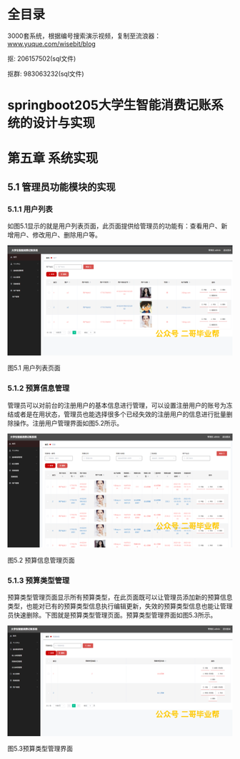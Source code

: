# 全目录

3000套系统，根据编号搜索演示视频，复制至流浪器：www.yuque.com/wisebit/blog


<p>抠: 206157502(sql文件)</p>
<p>抠群: 983063232(sql文件)</p>


# springboot205大学生智能消费记账系统的设计与实现
# 第五章 系统实现

## 5.1 管理员功能模块的实现
### 5.1.1 用户列表
如图5.1显示的就是用户列表页面，此页面提供给管理员的功能有：查看用户、新增用户、修改用户、删除用户等。

![](/md/blog.012.png)

图5.1 用户列表页面
### 5.1.2 预算信息管理
管理员可以对前台的注册用户的基本信息进行管理，可以设置注册用户的账号为冻结或者是在用状态，管理员也能选择很多个已经失效的注册用户的信息进行批量删除操作。注册用户管理界面如图5.2所示。

![](/md/blog.013.png)

图5.2 预算信息管理页面
### 5.1.3 预算类型管理
预算类型管理页面显示所有预算类型，在此页面既可以让管理员添加新的预算信息类型，也能对已有的预算类型信息执行编辑更新，失效的预算类型信息也能让管理员快速删除。下图就是预算类型管理页面。预算类型管理界面如图5.3所示。

![](/md/blog.014.png)

图5.3预算类型管理界面


